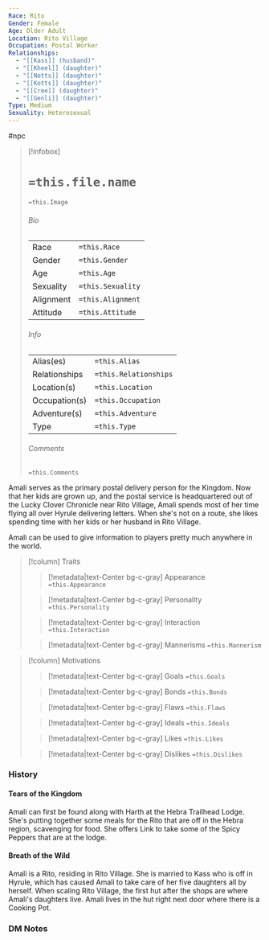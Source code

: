 ```yaml
---
Race: Rito
Gender: Female
Age: Older Adult
Location: Rito Village
Occupation: Postal Worker
Relationships:
  - "[[Kass]] (husband)"
  - "[[Kheel]] (daughter)"
  - "[[Notts]] (daughter)"
  - "[[Kotts]] (daughter)"
  - "[[Cree]] (daughter)"
  - "[[Genli]] (daughter)"
Type: Medium
Sexuality: Heterosexual
---
```

 #npc 

> [!infobox]
> # `=this.file.name`
> `=this.Image`
> ###### Bio
> |  |  |
> | ---- | ---- |
> | Race | `=this.Race` |
> | Gender | `=this.Gender` |
> | Age | `=this.Age` |
> | Sexuality | `=this.Sexuality` |
> | Alignment | `=this.Alignment` |
> | Attitude | `=this.Attitude` |
> ###### Info
> |  |  |
> | ---- | ---- |
> | Alias(es) | `=this.Alias` |
> | Relationships | `=this.Relationships` |
> | Location(s) | `=this.Location` |
> | Occupation(s) | `=this.Occupation` |
> | Adventure(s) | `=this.Adventure` |
> | Type | `=this.Type` |
> ###### Comments
> `=this.Comments`


Amali serves as the primary postal delivery person for the Kingdom. Now that her kids are grown up, and the postal service is headquartered out of the Lucky Clover Chronicle near Rito Village, Amali spends most of her time flying all over Hyrule delivering letters. When she's not on a route, she likes spending time with her kids or her husband in Rito Village.

Amali can be used to give information to players pretty much anywhere in the world.


> [!column] Traits
>> [!metadata|text-Center bg-c-gray] Appearance
>> `=this.Appearance`
>
>> [!metadata|text-Center bg-c-gray] Personality
>> `=this.Personality`
>
>> [!metadata|text-Center bg-c-gray] Interaction
>> `=this.Interaction`
>
>> [!metadata|text-Center bg-c-gray] Mannerisms
>> `=this.Mannerism`
>

> [!column] Motivations
>> [!metadata|text-Center bg-c-gray] Goals
>> `=this.Goals`
>
>> [!metadata|text-Center bg-c-gray] Bonds
>> `=this.Bonds`
>
>> [!metadata|text-Center bg-c-gray] Flaws
>> `=this.Flaws`
>
>> [!metadata|text-Center bg-c-gray] Ideals
>> `=this.Ideals`
>
>> [!metadata|text-Center bg-c-gray] Likes
>> `=this.Likes`
>
>> [!metadata|text-Center bg-c-gray] Dislikes
>> `=this.Dislikes`
>

### History

#### Tears of the Kingdom

Amali can first be found along with Harth at the Hebra Trailhead Lodge. She's putting together some meals for the Rito that are off in the Hebra region, scavenging for food. She offers Link to take some of the Spicy Peppers that are at the lodge.

#### Breath of the Wild

Amali is a Rito, residing in Rito Village. She is married to Kass who is off in Hyrule, which has caused Amali to take care of her five daughters all by herself. When scaling Rito Village, the first hut after the shops are where Amali's daughters live. Amali lives in the hut right next door where there is a Cooking Pot.

### DM Notes


